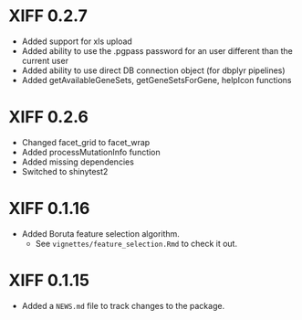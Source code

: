 # XIFF 0.2.7

* Added support for xls upload
* Added ability to use the .pgpass password for an user different than the current user 
* Added ability to use direct DB connection object (for dbplyr pipelines)
* Added getAvailableGeneSets, getGeneSetsForGene, helpIcon functions

# XIFF 0.2.6

* Changed facet_grid to facet_wrap
* Added processMutationInfo function
* Added missing dependencies
* Switched to shinytest2

# XIFF 0.1.16

* Added Boruta feature selection algorithm.
  * See `vignettes/feature_selection.Rmd` to check it out.

# XIFF 0.1.15

* Added a `NEWS.md` file to track changes to the package.
